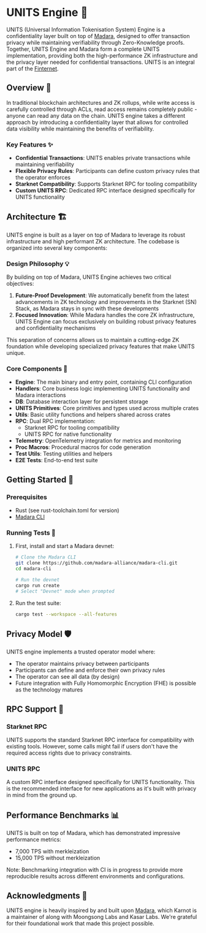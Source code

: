 # UNITS Engine 🔐

UNITS (Universal Information Tokenisation System) Engine is a confidentiality layer built on top of [Madara](https://docs.madara.build),
designed to offer transaction privacy while maintaining verifiability through Zero-Knowledge proofs. Together, UNITS Engine and Madara
form a complete UNITS implementation, providing both the high-performance ZK infrastructure and the privacy layer needed for confidential
transactions. UNITS is an integral part of the [Finternet](https://finternetlab.io/).

## Overview 🌟

In traditional blockchain architectures and ZK rollups, while write access is carefully controlled through ACLs, read access remains
completely public - anyone can read any data on the chain. UNITS engine takes a different approach by introducing a confidentiality layer
that allows for controlled data visibility while maintaining the benefits of verifiability.

### Key Features ✨

- **Confidential Transactions**: UNITS enables private transactions while maintaining verifiability
- **Flexible Privacy Rules**: Participants can define custom privacy rules that the operator enforces
- **Starknet Compatibility**: Supports Starknet RPC for tooling compatibility
- **Custom UNITS RPC**: Dedicated RPC interface designed specifically for UNITS functionality

## Architecture 🏗️

UNITS engine is built as a layer on top of Madara to leverage its robust infrastructure and high performant ZK architecture. The codebase
is organized into several key components:

### Design Philosophy 💡

By building on top of Madara, UNITS Engine achieves two critical objectives:

1. **Future-Proof Development**: We automatically benefit from the latest advancements in ZK technology and improvements in the
   Starknet (SN) Stack, as Madara stays in sync with these developments
2. **Focused Innovation**: While Madara handles the core ZK infrastructure, UNITS Engine can focus exclusively on building robust
   privacy features and confidentiality mechanisms

This separation of concerns allows us to maintain a cutting-edge ZK foundation while developing specialized privacy features that make
UNITS unique.

### Core Components 🧩

- **Engine**: The main binary and entry point, containing CLI configuration
- **Handlers**: Core business logic implementing UNITS functionality and Madara interactions
- **DB**: Database interaction layer for persistent storage
- **UNITS Primitives**: Core primitives and types used across multiple crates
- **Utils**: Basic utility functions and helpers shared across crates
- **RPC**: Dual RPC implementation:
  - Starknet RPC for tooling compatibility
  - UNITS RPC for native functionality
- **Telemetry**: OpenTelemetry integration for metrics and monitoring
- **Proc Macros**: Procedural macros for code generation
- **Test Utils**: Testing utilities and helpers
- **E2E Tests**: End-to-end test suite

## Getting Started 🚀

### Prerequisites

- Rust (see rust-toolchain.toml for version)
- [Madara CLI](https://docs.madara.build/quickstart/run_devnet)

### Running Tests 🧪

1. First, install and start a Madara devnet:

   ```bash
   # Clone the Madara CLI
   git clone https://github.com/madara-alliance/madara-cli.git
   cd madara-cli

   # Run the devnet
   cargo run create
   # Select "Devnet" mode when prompted
   ```

2. Run the test suite:

   ```bash
   cargo test --workspace --all-features
   ```

## Privacy Model 🛡️

UNITS engine implements a trusted operator model where:

- The operator maintains privacy between participants
- Participants can define and enforce their own privacy rules
- The operator can see all data (by design)
- Future integration with Fully Homomorphic Encryption (FHE) is possible as the technology matures

## RPC Support 🔌

### Starknet RPC

UNITS supports the standard Starknet RPC interface for compatibility with existing tools. However, some calls might fail if users don't
have the required access rights due to privacy constraints.

### UNITS RPC

A custom RPC interface designed specifically for UNITS functionality. This is the recommended interface for new applications as it's built
with privacy in mind from the ground up.

## Performance Benchmarks 📊

UNITS is built on top of Madara, which has demonstrated impressive performance metrics:

- 7,000 TPS with merkleization
- 15,000 TPS without merkleization

Note: Benchmarking integration with CI is in progress to provide more reproducible results across different environments and
configurations.

## Acknowledgments 🙏

UNITS engine is heavily inspired by and built upon [Madara](https://github.com/madara-alliance/madara), which Karnot is a maintainer of
along with Moongsong Labs and Kasar Labs. We're grateful for their foundational work that made this project possible.
